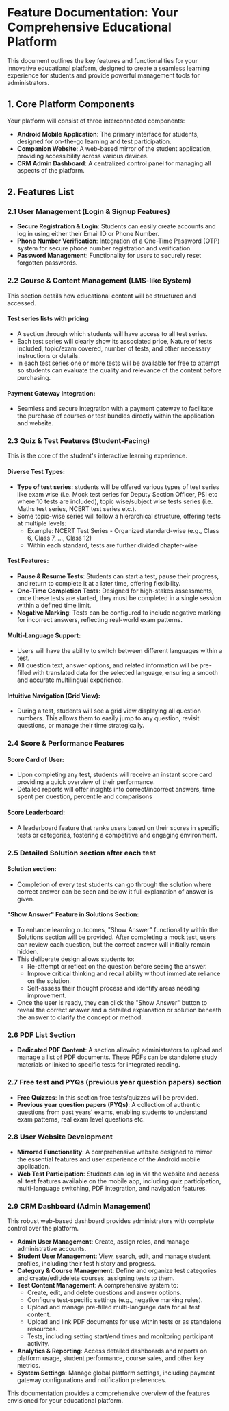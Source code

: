 # Feature Documentation: Your Comprehensive Educational Platform

This document outlines the key features and functionalities for your innovative educational platform, designed to create a seamless learning experience for students and provide powerful management tools for administrators.

## 1. Core Platform Components

Your platform will consist of three interconnected components:
- **Android Mobile Application**: The primary interface for students, designed for on-the-go learning and test participation.
- **Companion Website**: A web-based mirror of the student application, providing accessibility across various devices.
- **CRM Admin Dashboard**: A centralized control panel for managing all aspects of the platform.

## 2. Features List

### 2.1 User Management (Login & Signup Features)
- **Secure Registration & Login**: Students can easily create accounts and log in using either their Email ID or Phone Number.
- **Phone Number Verification**: Integration of a One-Time Password (OTP) system for secure phone number registration and verification.
- **Password Management**: Functionality for users to securely reset forgotten passwords.

### 2.2 Course & Content Management (LMS-like System)
This section details how educational content will be structured and accessed.

#### Test series lists with pricing
- A section through which students will have access to all test series.
- Each test series will clearly show its associated price, Nature of tests included, topic/exam covered, number of tests, and other necessary instructions or details.
- In each test series one or more tests will be available for free to attempt so students can evaluate the quality and relevance of the content before purchasing.

#### Payment Gateway Integration:
- Seamless and secure integration with a payment gateway to facilitate the purchase of courses or test bundles directly within the application and website.

### 2.3 Quiz & Test Features (Student-Facing)
This is the core of the student's interactive learning experience.

#### Diverse Test Types:
- **Type of test series**: students will be offered various types of test series like exam wise (i.e. Mock test series for Deputy Section Officer, PSI etc where 10 tests are included), topic wise/subject wise tests series (i.e. Maths test series, NCERT test series etc.).
- Some topic-wise series will follow a hierarchical structure, offering tests at multiple levels:
  - Example: NCERT Test Series - Organized standard-wise (e.g., Class 6, Class 7, ..., Class 12)
  - Within each standard, tests are further divided chapter-wise

#### Test Features:
- **Pause & Resume Tests**: Students can start a test, pause their progress, and return to complete it at a later time, offering flexibility.
- **One-Time Completion Tests**: Designed for high-stakes assessments, once these tests are started, they must be completed in a single session within a defined time limit.
- **Negative Marking**: Tests can be configured to include negative marking for incorrect answers, reflecting real-world exam patterns.

#### Multi-Language Support:
- Users will have the ability to switch between different languages within a test.
- All question text, answer options, and related information will be pre-filled with translated data for the selected language, ensuring a smooth and accurate multilingual experience.

#### Intuitive Navigation (Grid View):
- During a test, students will see a grid view displaying all question numbers. This allows them to easily jump to any question, revisit questions, or manage their time strategically.

### 2.4 Score & Performance Features

#### Score Card of User:
- Upon completing any test, students will receive an instant score card providing a quick overview of their performance.
- Detailed reports will offer insights into correct/incorrect answers, time spent per question, percentile and comparisons

#### Score Leaderboard:
- A leaderboard feature that ranks users based on their scores in specific tests or categories, fostering a competitive and engaging environment.

### 2.5 Detailed Solution section after each test

#### Solution section:
- Completion of every test students can go through the solution where correct answer can be seen and below it full explanation of answer is given.

#### "Show Answer" Feature in Solutions Section:
- To enhance learning outcomes, "Show Answer" functionality within the Solutions section will be provided. After completing a mock test, users can review each question, but the correct answer will initially remain hidden.
- This deliberate design allows students to:
  - Re-attempt or reflect on the question before seeing the answer.
  - Improve critical thinking and recall ability without immediate reliance on the solution.
  - Self-assess their thought process and identify areas needing improvement.
- Once the user is ready, they can click the "Show Answer" button to reveal the correct answer and a detailed explanation or solution beneath the answer to clarify the concept or method.

### 2.6 PDF List Section
- **Dedicated PDF Content**: A section allowing administrators to upload and manage a list of PDF documents. These PDFs can be standalone study materials or linked to specific tests for integrated reading.

### 2.7 Free test and PYQs (previous year question papers) section
- **Free Quizzes**: In this section free tests/quizzes will be provided.
- **Previous year question papers (PYQs)**: A collection of authentic questions from past years' exams, enabling students to understand exam patterns, real exam level questions etc.

### 2.8 User Website Development
- **Mirrored Functionality**: A comprehensive website designed to mirror the essential features and user experience of the Android mobile application.
- **Web Test Participation**: Students can log in via the website and access all test features available on the mobile app, including quiz participation, multi-language switching, PDF integration, and navigation features.

### 2.9 CRM Dashboard (Admin Management)
This robust web-based dashboard provides administrators with complete control over the platform.

- **Admin User Management**: Create, assign roles, and manage administrative accounts.
- **Student User Management**: View, search, edit, and manage student profiles, including their test history and progress.
- **Category & Course Management**: Define and organize test categories and create/edit/delete courses, assigning tests to them.
- **Test Content Management**: A comprehensive system to:
  - Create, edit, and delete questions and answer options.
  - Configure test-specific settings (e.g., negative marking rules).
  - Upload and manage pre-filled multi-language data for all test content.
  - Upload and link PDF documents for use within tests or as standalone resources.
  - Tests, including setting start/end times and monitoring participant activity.
- **Analytics & Reporting**: Access detailed dashboards and reports on platform usage, student performance, course sales, and other key metrics.
- **System Settings**: Manage global platform settings, including payment gateway configurations and notification preferences.

This documentation provides a comprehensive overview of the features envisioned for your educational platform.